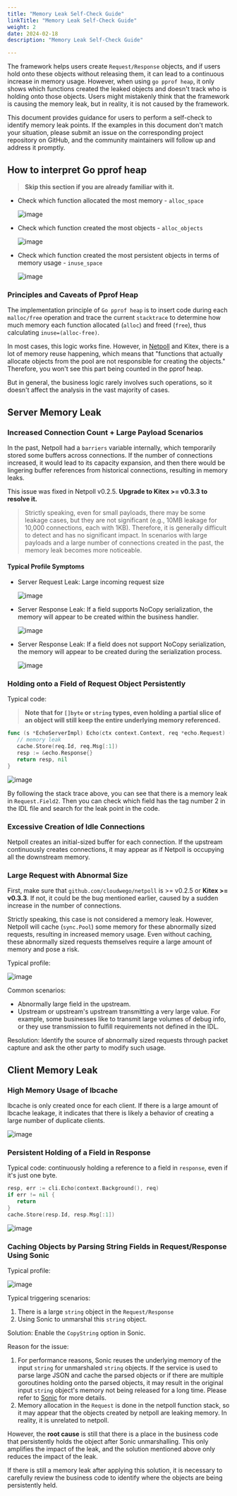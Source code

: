 ```yaml
---
title: "Memory Leak Self-Check Guide"
linkTitle: "Memory Leak Self-Check Guide"
weight: 2
date: 2024-02-18
description: "Memory Leak Self-Check Guide"

---
```


The framework helps users create `Request/Response` objects, and if users hold onto these objects without releasing them, it can lead to a continuous increase in memory usage. However, when using `go pprof heap`, it only shows which functions created the leaked objects and doesn't track who is holding onto those objects. Users might mistakenly think that the framework is causing the memory leak, but in reality, it is not caused by the framework.

This document provides guidance for users to perform a self-check to identify memory leak points. If the examples in this document don't match your situation, please submit an issue on the corresponding project repository on GitHub, and the community maintainers will follow up and address it promptly.

## How to interpret Go pprof heap

> **Skip this section if you are already familiar with it.**

- Check which function allocated the most memory - `alloc_space`

  ![image](/img/blog/Kitex_self_check/alloc_space.png)

- Check which function created the most objects - `alloc_objects`

  ![image](/img/blog/Kitex_self_check/alloc_objects.png)

- Check which function created the most persistent objects in terms of memory usage - `inuse_space`

  ![image](/img/blog/Kitex_self_check/inuse_space.png)

### Principles and Caveats of Pprof Heap

The implementation principle of `Go pprof heap` is to insert code during each `malloc/free` operation and trace the current `stacktrace` to determine how much memory each function allocated (`alloc`) and freed (`free`), thus calculating `inuse=(alloc-free)`.

In most cases, this logic works fine. However, in [Netpoll](https://www.cloudwego.io/docs/netpoll/) and Kitex, there is a lot of memory reuse happening, which means that "functions that actually allocate objects from the pool are not responsible for creating the objects." Therefore, you won't see this part being counted in the pprof heap.

But in general, the business logic rarely involves such operations, so it doesn't affect the analysis in the vast majority of cases.

## Server Memory Leak

### Increased Connection Count + Large Payload Scenarios

In the past, Netpoll had a `barriers` variable internally, which temporarily stored some buffers across connections. If the number of connections increased, it would lead to its capacity expansion, and then there would be lingering buffer references from historical connections, resulting in memory leaks.

This issue was fixed in Netpoll v0.2.5. **Upgrade to Kitex >= v0.3.3 to resolve it.**

> Strictly speaking, even for small payloads, there may be some leakage cases, but they are not significant (e.g., 10MB leakage for 10,000 connections, each with 1KB). Therefore, it is generally difficult to detect and has no significant impact. In scenarios with large payloads and a large number of connections created in the past, the memory leak becomes more noticeable.

#### Typical Profile Symptoms

- Server Request Leak: Large incoming request size

  ![image](/img/blog/Kitex_self_check/server_req_leak.png)

- Server Response Leak: If a field supports NoCopy serialization, the memory will appear to be created within the business handler.

  ![image](/img/blog/Kitex_self_check/server_resp_leak.png)

- Server Response Leak: If a field does not support NoCopy serialization, the memory will appear to be created during the serialization process.

  ![image](/img/blog/Kitex_self_check/server_resp_leak2.png)

### Holding onto a Field of Request Object Persistently

Typical code:

> **Note that for `[]byte` or `string` types, even holding a partial slice of an object will still keep the entire underlying memory referenced.**

```go
func (s *EchoServerImpl) Echo(ctx context.Context, req *echo.Request) (*echo.Response, error) {
   // memory leak
   cache.Store(req.Id, req.Msg[:1])
   resp := &echo.Response{}
   return resp, nil
}
```

![image](/img/blog/Kitex_self_check/server_field_leak.png)

By following the stack trace above, you can see that there is a memory leak in `Request.Field2`. Then you can check which field has the tag number 2 in the IDL file and search for the leak point in the code.

### Excessive Creation of Idle Connections

Netpoll creates an initial-sized buffer for each connection. If the upstream continuously creates connections, it may appear as if Netpoll is occupying all the downstream memory.

### Large Request with Abnormal Size

First, make sure that `github.com/cloudwego/netpoll` is >= v0.2.5 or **Kitex >= v0.3.3**. If not, it could be the bug mentioned earlier, caused by a sudden increase in the number of connections.

Strictly speaking, this case is not considered a memory leak. However, Netpoll will cache (`sync.Pool`) some memory for these abnormally sized requests, resulting in increased memory usage. Even without caching, these abnormally sized requests themselves require a large amount of memory and pose a risk.

Typical profile:

![image](/img/blog/Kitex_self_check/big_req.png)

Common scenarios:

- Abnormally large field in the upstream.
- Upstream or upstream's upstream transmitting a very large value. For example, some businesses like to transmit large volumes of debug info, or they use transmission to fulfill requirements not defined in the IDL.

Resolution: Identify the source of abnormally sized requests through packet capture and ask the other party to modify such usage.

## Client Memory Leak

### High Memory Usage of lbcache

lbcache is only created once for each client. If there is a large amount of lbcache leakage, it indicates that there is likely a behavior of creating a large number of duplicate clients.

![image](/img/blog/Kitex_self_check/many_cli.png)

### Persistent Holding of a Field in Response

Typical code: continuously holding a reference to a field in `response`, even if it's just one byte.

```go
resp, err := cli.Echo(context.Background(), req)
if err != nil {
   return
}
cache.Store(resp.Id, resp.Msg[:1])
```

![image](/img/blog/Kitex_self_check/client_field_leak.png)

### Caching Objects by Parsing String Fields in Request/Response Using Sonic

Typical profile:

![image](/img/blog/Kitex_self_check/cache_sonic_obj.png)

Typical triggering scenarios:

1. There is a large `string` object in the `Request/Response`
2. Using Sonic to unmarshal this `string` object.

Solution: Enable the `CopyString` option in Sonic.

Reason for the issue:

1. For performance reasons, Sonic reuses the underlying memory of the input `string` for unmarshaled `string` objects. If the service is used to parse large JSON and cache the parsed objects or if there are multiple goroutines holding onto the parsed objects, it may result in the original input `string` object's memory not being released for a long time. Please refer to [Sonic](https://github.com/bytedance/sonic) for more details.
2. Memory allocation in the `Request` is done in the netpoll function stack, so it may appear that the objects created by netpoll are leaking memory. In reality, it is unrelated to netpoll.

However, the **root cause** is still that there is a place in the business code that persistently holds the object after Sonic unmarshalling. This only amplifies the impact of the leak, and the solution mentioned above only reduces the impact of the leak.

If there is still a memory leak after applying this solution, it is necessary to carefully review the business code to identify where the objects are being persistently held.
